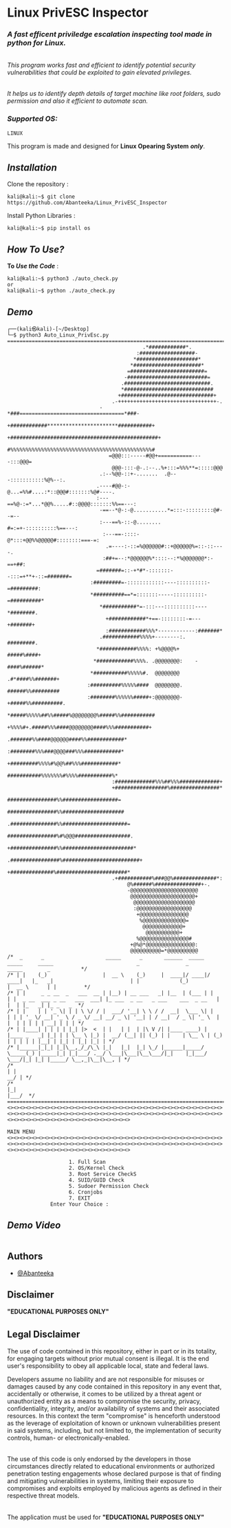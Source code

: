 
# **Linux PrivESC Inspector**

### ***A fast efficent priviledge escalation inspecting tool made in python for Linux.***
######
*This program works fast and efficient to identify potential security vulnerabilities that could be exploited to gain elevated privileges.*
######
*It helps us to identify depth details of target machine like root folders, sudo permission and also it efficient to automate scan.*
### *Supported OS:*
    LINUX
This program is made and designed for **Linux Opearing System** ***only***.

## *Installation*

Clone the repository :

```console
kali@kali:~$ git clone https://github.com/Abanteeka/Linux_PrivESC_Inspector
```
Install Python Libraries :
```console
kali@kali:~$ pip install os
```
## *How To Use?*

**To *Use the Code*** :
```console
kali@kali:~$ python3 ./auto_check.py
or
kali@kali:~$ python ./auto_check.py
```


## *Demo*

```console
┌──(kali㉿kali)-[~/Desktop]
└─$ python3 Auto_Linux_PrivEsc.py
====================================================================================================================================================================================
                                            .*############*.                   
                                          :##################-                 
                                         *####################*                
                                        *######################*               
                                       =########################=              
                                      -##########################=             
                                     .############################.            
                                     *#############################            
                                    +##############################+           
                                  .-++++++++++++++++++++++++++++++++-.         
                              -*###==================================*###-     
                            +############***********************###########+   
                           +################################################+  
                            #%%%%%%%%%%%%%%%%%%%%%%%%%%%%%%%%%%%%%%%%%%%%%%#   
                                 =@@@:::-----#@@+===========----:::@@@=        
                                  @@@-:::-@-.:--..%+:::=%%%**=:::::@@@         
                              .:--%@@-::+-.......  .@---:::::::::::%@%--:.     
                             .----#@@-:-@...=%%#....:*::@@@#:::::::%@#----.    
                             :---==%@-:=*...*@@%.....#::@@@@:::::::%%==---:    
                              -==--*@-:-@...........*=:::-:::::::::@#--=--     
                              :---==%-::-@........ #=:=+-::::::::::%==---:     
                               :---==-::::-@*:::+@@%%@@@@@#::::::::===-=:      
                                .=----:-::=%@@@@@@#::+@@@@@@%=::-::----.       
                               :##+=--:*@@@@@@%*::::--:*%@@@@@@@*:-==+##:      
                             =#######=::-+*#*-:::::::--:::=+**+-::=#######=    
                           :#########=-::::::::::::----::::::::::-=#########:  
                           *##########==*=:::::::-----::::::::::-=##########*  
                              *###########*=-:::---::::::::::----*########.    
                                +############*+==-::::::::-=---+#######+       
                                :############%%%*------------:#######*         
                              .############%%%%+--------:.    #########.       
                             *############%%%%: +%@@@@%+      #####%####+      
                            *############%%%%. .@@@@@@@@:    -####%######*     
                           *###########%%%%%#.  @@@@@@@@  .#*####%%#######+                                                                 
                          :##########%%%%%####  @@@@@@@@. ######%%#########                                                                 
                          :########%%%%%%#####+:@@@@@@@@-+#####%%##########.                                                                
                           *#####%%%%%##%%#####%@@@@@@@@%#####%%###########                                                                 
                            +%%%%#+.#####%%%####@@@@@@@@####%%%###########+                                                                 
                                   .#######%%####@@@@@@####%%############*                                                                  
                                   :########%%%###@@@@###%%%############*                                                                   
                                   +#########%%%%#%@@%##%%%############*                                                                    
                                   ###########%%%%%%%#%%%%###########%*                                                                     
                                  :#############%%%##%%%#############+                                                                      
                                  +#################%################*                                                                      
                                  ################%%##################=                                                                     
                                 ################%%####################                                                                     
                                .###############%%#####################=                                                                    
                                ################%#%@@@##################.                                                                   
                               +###############%%#######################*                                                                   
                              .################%#########################+                                                                  
                                +##############%#######################*                                                                    
                                  .+###########%###@@%##############*:                                                                      
                                       @%######%###############+-.                                                                          
                                       -@@@@@@@@@@@@@@@@@@@@@@                                                                              
                                        @@@@@@@@@@@@@@@@@@@@@+                                                                              
                                         @@@@@@@@@@@@@@@@@@@@                                                                               
                                         :@@@@@@@@@@@@@@@@@@                                                                                
                                          +@@@@@@@@@@@@@@@@                                                                                 
                                           %@@@@@@@@@@@@@@=                                                                                 
                                            @@@@@@@@@@@@@+                                                                                  
                                             @@@@@@@@@@@+                                                                                   
                                          %@@@@@@@@@@@@@@@@#                                                                                
                                        +@%@*@@@@@@@@@@@@@@@@:                                                                              
                                        @@@@@@@@@@=*@@@@@@@@@@                                                                              
/*  _      _                    _____      _       ______  _____  _____     _____                           _               _                     _____        _          */                                                                                                            
/* | |    (_)                  |  __ \    (_)     |  ____|/ ____|/ ____|   |_   _|                         | |             (_)                   |  __ \      | |         */                                                                                                            
/* | |     _ _ __  _   ___  __ | |__) | __ ___   _| |__  | (___ | |          | |  _ __  ___ _ __   ___  ___| |_ ___  _ __   _ ___    ___  _ __   | |  | |_   _| |_ _   _  */                                                                                                            
/* | |    | | '_ \| | | \ \/ / |  ___/ '__| \ \ / /  __|  \___ \| |          | | | '_ \/ __| '_ \ / _ \/ __| __/ _ \| '__| | / __|  / _ \| '_ \  | |  | | | | | __| | | | */                                                                                                            
/* | |____| | | | | |_| |>  <  | |   | |  | |\ V /| |____ ____) | |____ _   _| |_| | | \__ \ |_) |  __/ (__| || (_) | |    | \__ \ | (_) | | | | | |__| | |_| | |_| |_| | */                                                                                                            
/* |______|_|_| |_|\__,_/_/\_\ |_|   |_|  |_| \_/ |______|_____/ \_____(_) |_____|_| |_|___/ .__/ \___|\___|\__\___/|_|    |_|___/  \___/|_| |_| |_____/ \__,_|\__|\__, | */                                                                                                            
/*                                                                                         | |                                                                      __/ | */                                                                                                            
/*                                                                                         |_|                                                                     |___/  */                                                                                                            
====================================================================================================================================================================================
<><><><><><><><><><><><><><><><><><><><><><><><><><><><><><><><><><><><><><><><><><><><><><><><><><><><><><><><><><><><><><><><><><><><><><><><><><><><><><><><><><><><><><><><><><>
                                                                                       MAIN MENU 
<><><><><><><><><><><><><><><><><><><><><><><><><><><><><><><><><><><><><><><><><><><><><><><><><><><><><><><><><><><><><><><><><><><><><><><><><><><><><><><><><><><><><><><><><><>

                    1. Full Scan
                    2. OS/Kernel Check
                    3. Root Service CheckS
                    4. SUID/GUID Check
                    5. Sudoer Permission Check
                    6. Cronjobs
                    7. EXIT
              Enter Your Choice :

```
## *Demo Video*
```console

```

## **Authors**

- [@Abanteeka](https://github.com/Abanteeka)


## **Disclaimer**
**"EDUCATIONAL PURPOSES ONLY"**
######
## **Legal Disclaimer**
The use of code contained in this repository, either in part or in its totality, for engaging targets without prior mutual consent is illegal. It is the end user's responsibility to obey all applicable local, state and federal laws.

Developers assume no liability and are not responsible for misuses or damages caused by any code contained in this repository in any event that, accidentally or otherwise, it comes to be utilized by a threat agent or unauthorized entity as a means to compromise the security, privacy, confidentiality, integrity, and/or availability of systems and their associated resources. In this context the term "compromise" is henceforth understood as the leverage of exploitation of known or unknown vulnerabilities present in said systems, including, but not limited to, the implementation of security controls, human- or electronically-enabled.
######
The use of this code is only endorsed by the developers in those circumstances directly related to educational environments or authorized penetration testing engagements whose declared purpose is that of finding and mitigating vulnerabilities in systems, limiting their exposure to compromises and exploits employed by malicious agents as defined in their respective threat models.
######
The application must be used for **"EDUCATIONAL PURPOSES ONLY"**
